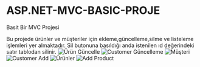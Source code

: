 # ASP.NET-MVC-BASIC-PROJE

Basit Bir MVC Projesi

Bu projede ürünler ve müşteriler için ekleme,güncelleme,silme ve listeleme işlemleri yer almaktadır. Sil butonuna basıldığı anda istenilen ıd değerindeki satır tablodan silinir.
![Ürün Güncelle](https://user-images.githubusercontent.com/111015033/226119348-b81ed18b-0150-4abb-b036-ddee95712d5e.png)
![Customer Güncelleme](https://user-images.githubusercontent.com/111015033/226119355-c76f537c-259a-410c-87a3-1871e1f10338.png)
![Müşteri](https://user-images.githubusercontent.com/111015033/226119359-969aa13c-0fb2-4f38-86d0-3c7088be6dd5.png)
![Customer Add](https://user-images.githubusercontent.com/111015033/226119360-ae3148ba-cb66-4acc-a949-4e27253eb67b.png)
![Ürünler](https://user-images.githubusercontent.com/111015033/226119362-35d52fbf-887f-41f1-ad46-c11cb2c9714b.png)
![Add Product](https://user-images.githubusercontent.com/111015033/226119365-be844b3f-c8e7-42e5-9588-f5685947927b.png)
